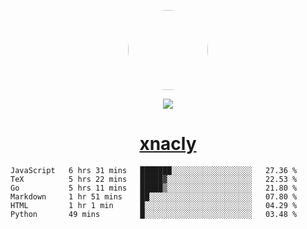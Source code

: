 <p align="center">
  <img style="border-radius: 100px" width="128" height="128" src="https://avatars.githubusercontent.com/u/47723417?v=4"/>
</p>
<p align="center">
  <img src="https://komarev.com/ghpvc/?username=xnacly&&style=flat-square"/>
</p>

<h1 align="center"><a href="https://xnacly.me"> xnacly</a> </h1>

<!--START_SECTION:waka-->

```text
JavaScript   6 hrs 31 mins   ███████░░░░░░░░░░░░░░░░░░   27.36 %
TeX          5 hrs 22 mins   █████▓░░░░░░░░░░░░░░░░░░░   22.53 %
Go           5 hrs 11 mins   █████▒░░░░░░░░░░░░░░░░░░░   21.80 %
Markdown     1 hr 51 mins    ██░░░░░░░░░░░░░░░░░░░░░░░   07.80 %
HTML         1 hr 1 min      █░░░░░░░░░░░░░░░░░░░░░░░░   04.29 %
Python       49 mins         █░░░░░░░░░░░░░░░░░░░░░░░░   03.48 %
```

<!--END_SECTION:waka-->
